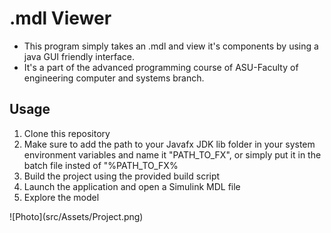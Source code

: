 # .mdl Viewer

- This program simply takes an .mdl and view it's components by using a java GUI friendly interface.
- It's a part of the advanced programming course of ASU-Faculty of engineering computer and systems branch.
<h2>Usage</h2>
<ol>
  <li>Clone this repository</li>
  <li>Make sure to add the path to your Javafx JDK lib folder in your system environment variables and name it "PATH_TO_FX", or simply put it in the batch file insted of "%PATH_TO_FX%</li>
  <li>Build the project using the provided build script</li>
  <li>Launch the application and open a Simulink MDL file</li>
  <li>Explore the model</li>
</ol>
![Photo](src/Assets/Project.png)

